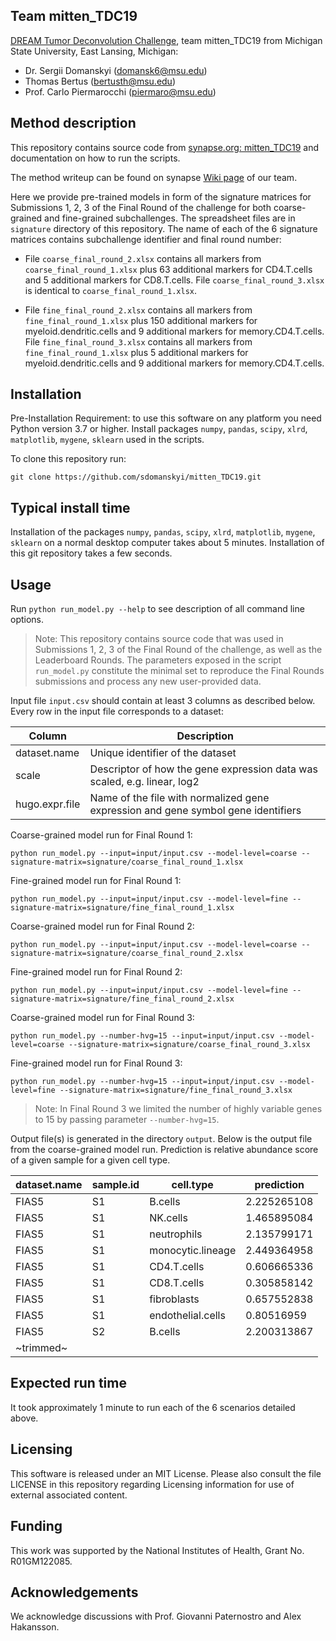 ## Team mitten_TDC19
[DREAM Tumor Deconvolution Challenge](https://www.synapse.org/#!Synapse:syn15589870/wiki/582446), team mitten_TDC19 from Michigan State University, East Lansing, Michigan: 

+ Dr. Sergii Domanskyi (domansk6@msu.edu)
+ Thomas Bertus (bertusth@msu.edu)
+ Prof. Carlo Piermarocchi (piermaro@msu.edu)

## Method description

This repository contains source code from [synapse.org: mitten_TDC19](https://www.synapse.org/#!Synapse:syn22175932) and documentation on how to run the scripts.

The method writeup can be found on synapse [Wiki page](https://www.synapse.org/#!Synapse:syn20330693/wiki/604067) of our team.

Here we provide pre-trained models in form of the signature matrices for Submissions 1, 2, 3 of the Final Round of the challenge for both coarse-grained and fine-grained subchallenges. The spreadsheet files are in `signature` directory of this repository. The name of each of the 6 signature matrices contains subchallenge identifier and final round number:

+ File `coarse_final_round_2.xlsx` contains all markers from `coarse_final_round_1.xlsx` plus 63 additional markers for CD4.T.cells and 5 additional markers for CD8.T.cells. File `coarse_final_round_3.xlsx` is identical to `coarse_final_round_1.xlsx`.

+ File `fine_final_round_2.xlsx` contains all markers from `fine_final_round_1.xlsx` plus 150 additional markers for myeloid.dendritic.cells and 9 additional markers for memory.CD4.T.cells. File `fine_final_round_3.xlsx` contains all markers from `fine_final_round_1.xlsx` plus 5 additional markers for myeloid.dendritic.cells and 9 additional markers for memory.CD4.T.cells. 


## Installation

Pre-Installation Requirement: to use this software on any platform you need Python version 3.7 or higher. Install packages `numpy`, `pandas`, `scipy`, `xlrd`, `matplotlib`, `mygene`, `sklearn` used in the scripts.

To clone this repository run:

```
git clone https://github.com/sdomanskyi/mitten_TDC19.git
```

## Typical install time
Installation of the packages `numpy`, `pandas`, `scipy`, `xlrd`, `matplotlib`, `mygene`, `sklearn` on a normal desktop computer takes about 5 minutes.
Installation of this git repository takes a few seconds.

## Usage

Run ```python run_model.py --help``` to see description of all command line options.

> Note: This repository contains source code that was used in Submissions 1, 2, 3 of the Final Round of the challenge, as well as the Leaderboard Rounds. The parameters exposed in the script `run_model.py` constitute the minimal set to reproduce the Final Rounds submissions and process any new user-provided data.

Input file `input.csv` should contain at least 3 columns as described below. Every row in the input file corresponds to a dataset:

| Column         | Description  |
|----------------|--------------|
| dataset.name   | Unique identifier of the dataset |
| scale | Descriptor of how the gene expression data was scaled, e.g. linear, log2 |
| hugo.expr.file  | Name of the file with normalized gene expression and gene symbol gene identifiers  |


Coarse-grained model run for Final Round 1:
```
python run_model.py --input=input/input.csv --model-level=coarse --signature-matrix=signature/coarse_final_round_1.xlsx
```

Fine-grained model run for Final Round 1:
```
python run_model.py --input=input/input.csv --model-level=fine --signature-matrix=signature/fine_final_round_1.xlsx
```

Coarse-grained model run for Final Round 2:
```
python run_model.py --input=input/input.csv --model-level=coarse --signature-matrix=signature/coarse_final_round_2.xlsx
```

Fine-grained model run for Final Round 2:
```
python run_model.py --input=input/input.csv --model-level=fine --signature-matrix=signature/fine_final_round_2.xlsx
```

Coarse-grained model run for Final Round 3:
```
python run_model.py --number-hvg=15 --input=input/input.csv --model-level=coarse --signature-matrix=signature/coarse_final_round_3.xlsx
```

Fine-grained model run for Final Round 3:
```
python run_model.py --number-hvg=15 --input=input/input.csv --model-level=fine --signature-matrix=signature/fine_final_round_3.xlsx
```

> Note: In Final Round 3 we limited the number of highly variable genes to 15 by passing parameter `--number-hvg=15`.


Output file(s) is generated in the directory `output`. Below is the output file from the coarse-grained model run. Prediction is relative abundance score of a given sample for a given cell type.

|dataset.name|sample.id|cell.type        |prediction |
|------------|---------|-----------------|-----------|
|FIAS5       |S1       |B.cells          |2.225265108|
|FIAS5       |S1       |NK.cells         |1.465895084|
|FIAS5       |S1       |neutrophils      |2.135799171|
|FIAS5       |S1       |monocytic.lineage|2.449364958|
|FIAS5       |S1       |CD4.T.cells      |0.606665336|
|FIAS5       |S1       |CD8.T.cells      |0.305858142|
|FIAS5       |S1       |fibroblasts      |0.657552838|
|FIAS5       |S1       |endothelial.cells|0.80516959 |
|FIAS5       |S2       |B.cells          |2.200313867|
| ~trimmed~  |

## Expected run time
It took approximately 1 minute to run each of the 6 scenarios detailed above.

## Licensing
This software is released under an MIT License. Please also consult the file LICENSE in this repository regarding Licensing information for use of external associated content.

## Funding

This work was supported by the National Institutes of Health, Grant No. R01GM122085. 

## Acknowledgements

We acknowledge discussions with Prof. Giovanni Paternostro and Alex Hakansson. 

